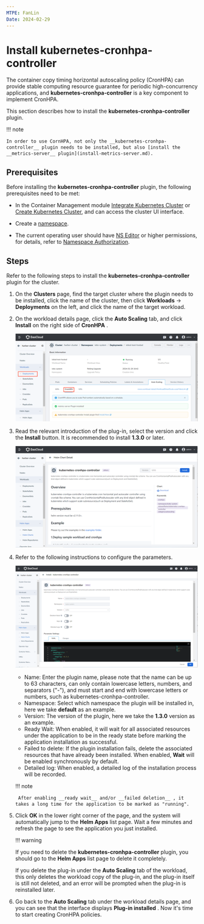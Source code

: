 ```yaml
---
MTPE: FanLin
Date: 2024-02-29
---
```


# Install kubernetes-cronhpa-controller

The container copy timing horizontal autoscaling policy (CronHPA) can provide stable computing resource guarantee for periodic high-concurrency applications, and __kubernetes-cronhpa-controller__ is a key component to implement CronHPA.

This section describes how to install the __kubernetes-cronhpa-controller__ plugin.

!!! note

    In order to use CornHPA, not only the __kubernetes-cronhpa-controller__ plugin needs to be installed, but also [install the __metrics-server__ plugin](install-metrics-server.md).

## Prerequisites

Before installing the __kubernetes-cronhpa-controller__ plugin, the following prerequisites need to be met:

- In the Container Management module [Integrate Kubernetes Cluster](../clusters/integrate-cluster.md) or [Create Kubernetes Cluster](../clusters/create-cluster.md), and can access the cluster UI interface.

- Create a [namespace](../namespaces/createns.md).

- The current operating user should have [NS Editor](../permissions/permission-brief.md#ns-editor) or higher permissions, for details, refer to [Namespace Authorization](../namespaces/createns.md).

## Steps

Refer to the following steps to install the __kubernetes-cronhpa-controller__ plugin for the cluster.

1. On the __Clusters__ page, find the target cluster where the plugin needs to be installed, click the name of the cluster, then click __Workloads__ -> __Deployments__ on the left, and click the name of the target workload.

2. On the workload details page, click the __Auto Scaling__ tab, and click __Install__ on the right side of __CronHPA__ .

    ![Auto Scaling](../images/installcronhpa.png)

3. Read the relevant introduction of the plug-in, select the version and click the __Install__ button. It is recommended to install __1.3.0__ or later.

    ![Install](../images/installcronhpa1.png)

4. Refer to the following instructions to configure the parameters.

    ![Config](../images/installcronhpa2.png)

    - Name: Enter the plugin name, please note that the name can be up to 63 characters, can only contain lowercase letters, numbers, and separators ("-"), and must start and end with lowercase letters or numbers, such as kubernetes-cronhpa-controller.
    - Namespace: Select which namespace the plugin will be installed in, here we take __default__ as an example.
    - Version: The version of the plugin, here we take the __1.3.0__ version as an example.
    - Ready Wait: When enabled, it will wait for all associated resources under the application to be in the ready state before marking the application installation as successful.
    - Failed to delete: If the plugin installation fails, delete the associated resources that have already been installed. When enabled, __Wait__ will be enabled synchronously by default.
    - Detailed log: When enabled, a detailed log of the installation process will be recorded.

    !!! note

        After enabling __ready wait__ and/or __failed deletion__ , it takes a long time for the application to be marked as "running".

5. Click __OK__ in the lower right corner of the page, and the system will automatically jump to the __Helm Apps__ list page. Wait a few minutes and refresh the page to see the application you just installed.

    !!! warning

    If you need to delete the __kubernetes-cronhpa-controller__ plugin, you should go to the __Helm Apps__ list page to delete it completely.

    If you delete the plug-in under the __Auto Scaling__ tab of the workload, this only deletes the workload copy of the plug-in, and the plug-in itself is still not deleted, and an error will be prompted when the plug-in is reinstalled later.

6. Go back to the __Auto Scaling__ tab under the workload details page, and you can see that the interface displays __Plug-in installed__ . Now it's time to start creating CronHPA policies.
